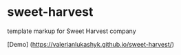 # sweet-harvest
template markup for Sweet Harvest company

[Demo] (https://valerianlukashyk.github.io/sweet-harvest/)
